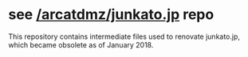 # see [/arcatdmz/junkato.jp](/arcatdmz/junkato.jp) repo

This repository contains intermediate files used to renovate junkato.jp, which became obsolete as of January 2018.
